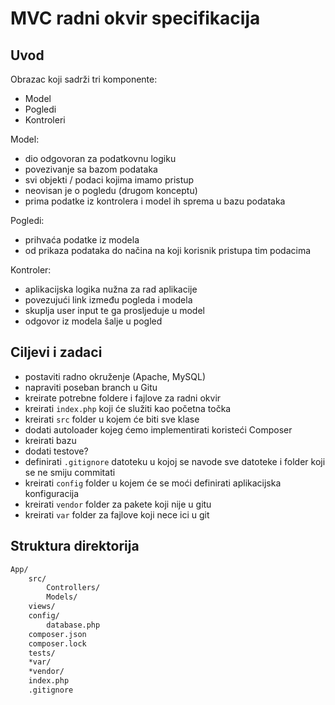 # MVC radni okvir specifikacija

## Uvod

Obrazac koji sadrži tri komponente:

- Model
- Pogledi
- Kontroleri

Model:

- dio odgovoran za podatkovnu logiku 
- povezivanje sa bazom podataka
- svi objekti / podaci kojima imamo pristup
- neovisan je o pogledu (drugom konceptu)
- prima podatke iz kontrolera i model ih sprema u bazu podataka
	
Pogledi:

- prihvaća podatke iz modela
- od prikaza podataka do načina na koji korisnik 
		pristupa tim podacima
	
Kontroler:

- aplikacijska logika nužna za rad aplikacije 
- povezujući link između pogleda i modela
- skuplja user input te ga prosljeduje u model
- odgovor iz modela šalje u pogled

## Ciljevi i zadaci


- postaviti radno okruženje (Apache, MySQL)
- napraviti poseban branch u Gitu
- kreirate potrebne foldere i fajlove za radni okvir
- kreirati `index.php` koji će služiti kao početna točka
- kreirati `src` folder u kojem će biti sve klase
- dodati autoloader kojeg ćemo implementirati koristeći Composer
- kreirati bazu
- dodati testove?
- definirati `.gitignore` datoteku u kojoj se navode sve datoteke i folder koji se ne smiju commitati
- kreirati `config` folder u kojem će se moći definirati aplikacijska konfiguracija
- kreirati `vendor` folder za pakete koji nije u gitu
- kreirati `var` folder za fajlove koji nece ici u git

## Struktura direktorija

```bash
App/
    src/
        Controllers/
        Models/
    views/
    config/
        database.php
    composer.json
    composer.lock
    tests/
    *var/
    *vendor/
    index.php
    .gitignore
```